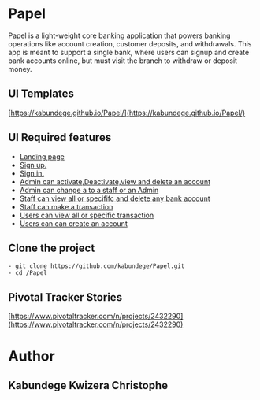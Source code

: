 # **Papel**

Papel is a light-weight core banking application that powers banking operations like account
creation, customer deposits, and withdrawals. This app is meant to support a single bank, where
users can signup and create bank accounts online, but must visit the branch to withdraw or
deposit money.

## **UI Templates**

[https://kabundege.github.io/Papel/](https://kabundege.github.io/Papel/)


## **UI Required features**

- [Landing page](https://kabundege.github.io/Papel/)
- [Sign up.](https://kabundege.github.io/Papel/UI/html/signup.html)
- [Sign in.](https://kabundege.github.io/Papel/)
- [Admin can activate,Deactivate,view and delete an account](https://kabundege.github.io/Papel/UI/html/admin.html)
- [Admin can change a to a staff or an Admin](https://kabundege.github.io/Papel/UI/html/upgrade.html)
- [Staff can view  all or specififc and delete any bank account](https://kabundege.github.io/Papel/UI/html/staff.html)
- [Staff can make a transaction ](https://kabundege.github.io/Papel/UI/html/transactions.html)
- [Users can view all or specific transaction](https://kabundege.github.io/Papel/UI/html/dashboard.html)
- [Users can can create an account](https://kabundege.github.io/Papel/UI/html/createAcc.html)


## **Clone the project**

    - git clone https://github.com/kabundege/Papel.git
    - cd /Papel

## **Pivotal Tracker Stories**

[https://www.pivotaltracker.com/n/projects/2432290](https://www.pivotaltracker.com/n/projects/2432290)

# **Author**

## **Kabundege Kwizera Christophe**
